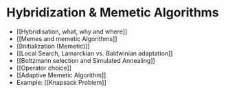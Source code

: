 
# Hybridization & Memetic Algorithms

- [[Hybridisation, what, why and where]]
- [[Memes and memetic Algorithms]]
- [[Initialization (Memetic)]]
- [[Local Search, Lamarckian vs. Baldwinian adaptation]]
- [[Boltzmann selection and Simulated Annealing]]
- [[Operator choice]]
- [[Adaptive Memetic Algorithm]]
- Example: [[Knapsack Problem]]